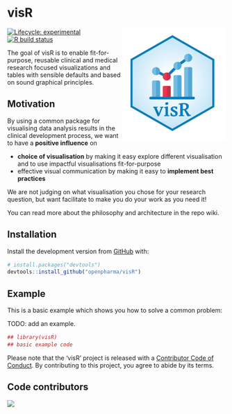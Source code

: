 
<!-- README.md is generated from README.Rmd. Please edit that file -->

# visR

<img src="man/figures/logo.png" align="right" />

<!-- badges: start -->

[![Lifecycle:
experimental](https://img.shields.io/badge/lifecycle-experimental-orange.svg)](https://www.tidyverse.org/lifecycle/#experimental)
[![R build
status](https://github.com/openpharma/visR/workflows/R-CMD-check/badge.svg)](https://github.com/openpharma/visR/actions)
<!-- badges: end -->

The goal of visR is to enable fit-for-purpose, reusable clinical and
medical research focused visualizations and tables with sensible
defaults and based on sound graphical principles.

## Motivation

By using a common package for visualising data analysis results in the
clinical development process, we want to have a **positive influence**
on

  - **choice of visualisation** by making it easy explore different
    visualisation and to use impactful visualisations fit-for-purpose
  - effective visual communication by making it easy to **implement best
    practices**

We are not judging on what visualisation you chose for your research
question, but want facilitate to make you do your work as you need it\!

You can read more about the philosophy and architecture in the repo
wiki.

## Installation

Install the development version from [GitHub](https://github.com/) with:

``` r
# install.packages("devtools")
devtools::install_github("openpharma/visR")
```

## Example

This is a basic example which shows you how to solve a common problem:

TODO: add an example.

``` r
## library(visR)
## basic example code
```

Please note that the ‘visR’ project is released with a [Contributor Code
of Conduct](CODE_OF_CONDUCT.md). By contributing to this project, you
agree to abide by its terms.

## Code contributors

<a href="https://github.com/openpharma/visR/graphs/contributors">
<img src="https://contributors-img.web.app/image?repo=openpharma/visR" />
</a>
